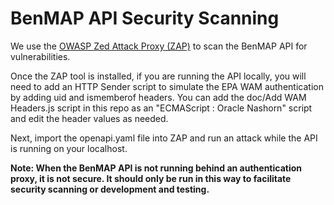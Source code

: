 # BenMAP API Security Scanning

We use the [OWASP Zed Attack Proxy (ZAP)](https://www.zaproxy.org/) to scan the BenMAP API for vulnerabilities.

Once the ZAP tool is installed, if you are running the API locally, you will need to add an HTTP Sender script to simulate the EPA WAM authentication by adding uid and ismemberof headers. You can add the doc/Add WAM Headers.js script in this repo as an "ECMAScript : Oracle Nashorn" script and edit the header values as needed.

Next, import the openapi.yaml file into ZAP and run an attack while the API is running on your localhost.

**Note: When the BenMAP API is not running behind an authentication proxy, it is not secure. It should only be run in this way to facilitate security scanning or development and testing.**